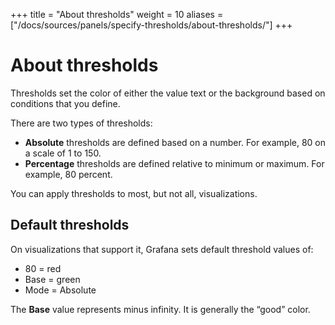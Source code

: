 +++
title = "About thresholds"
weight = 10
aliases = ["/docs/sources/panels/specify-thresholds/about-thresholds/"]
+++

# About thresholds

Thresholds set the color of either the value text or the background based on conditions that you define.

There are two types of thresholds:

- **Absolute** thresholds are defined based on a number. For example, 80 on a scale of 1 to 150.
- **Percentage** thresholds are defined relative to minimum or maximum. For example, 80 percent.

You can apply thresholds to most, but not all, visualizations.

## Default thresholds

On visualizations that support it, Grafana sets default threshold values of:

- 80 = red
- Base = green
- Mode = Absolute

The **Base** value represents minus infinity. It is generally the “good” color.
